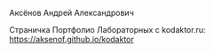 Аксёнов Андрей Александрович

Страничка Портфолио Лабораторных с kodaktor.ru: https://aksenof.github.io/kodaktor
